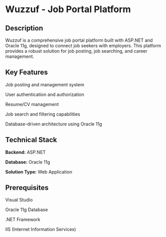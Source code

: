 # Wuzzuf - Job Portal Platform

## Description

Wuzzuf is a comprehensive job portal platform built with ASP.NET and Oracle 11g, designed to connect job seekers with employers. This platform provides a robust solution for job posting, job searching, and career management.

## Key Features

Job posting and management system

User authentication and authorization

Resume/CV management

Job search and filtering capabilities

Database-driven architecture using Oracle 11g

## Technical Stack

**Backend:** ASP.NET

**Database:** Oracle 11g

**Solution Type:** Web Application

## Prerequisites

Visual Studio

Oracle 11g Database

.NET Framework

IIS (Internet Information Services)
